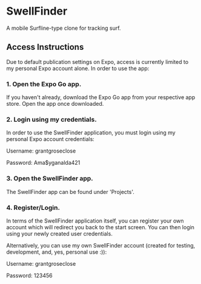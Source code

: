 # SwellFinder

A mobile Surfline-type clone for tracking surf.

## Access Instructions

Due to default publication settings on Expo, access is currently limited to my personal Expo account alone. In order to use the app:

### 1. Open the Expo Go app.

If you haven't already, download the Expo Go app from your respective app store. Open the app once downloaded.

### 2. Login using my credentials.

In order to use the SwellFinder application, you must login using my personal Expo account credentials:

Username: grantgroseclose

Password: Ama$yganalda421

### 3. Open the SwellFinder app.

The SwellFinder app can be found under 'Projects'.

### 4. Register/Login.

In terms of the SwellFinder application itself, you can register your own account which will redirect you back to the start screen. You can then login using your newly created user credentials. 

Alternatively, you can use my own SwellFinder account (created for testing, development, and, yes, personal use :)):

Username: grantgroseclose

Password: 123456